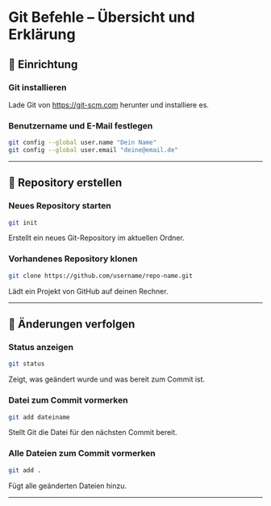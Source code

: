 # Git Befehle – Übersicht und Erklärung

## 🔧 Einrichtung

### Git installieren
Lade Git von https://git-scm.com herunter und installiere es.

### Benutzername und E-Mail festlegen
```bash
git config --global user.name "Dein Name"
git config --global user.email "deine@email.de"
```
---
## 📁 Repository erstellen

### Neues Repository starten
```bash
git init
```
Erstellt ein neues Git-Repository im aktuellen Ordner.

### Vorhandenes Repository klonen
```bash
git clone https://github.com/username/repo-name.git
```
Lädt ein Projekt von GitHub auf deinen Rechner.

---
## 📝 Änderungen verfolgen

### Status anzeigen
```bash
git status
```
Zeigt, was geändert wurde und was bereit zum Commit ist.

### Datei zum Commit vormerken
```bash
git add dateiname
```
Stellt Git die Datei für den nächsten Commit bereit.

### Alle Dateien zum Commit vormerken
```bash
git add .
```
Fügt alle geänderten Dateien hinzu.

---
